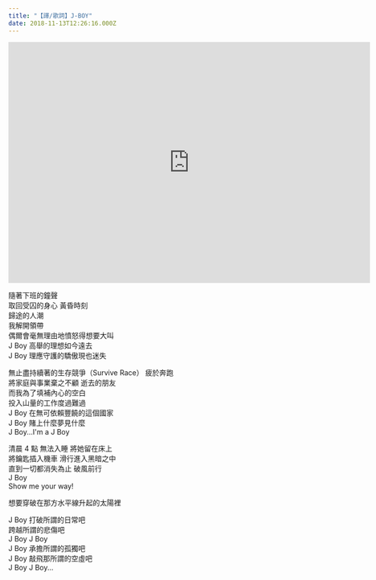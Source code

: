 ```yaml
---
title: "【譯/歌詞】J-BOY"
date: 2018-11-13T12:26:16.000Z
---
```


<iframe width="720" height="480" src="https://www.youtube.com/embed/zpn0_Oq1heI" frameborder="0" allow="accelerometer; autoplay; clipboard-write; encrypted-media; gyroscope; picture-in-picture" allowfullscreen></iframe>

隨著下班的鐘聲
<br>取回受囚的身心 黃昏時刻
<br>歸途的人潮
<br>我解開領帶
<br>偶爾會毫無理由地憤怒得想要大叫
<br>J Boy 高舉的理想如今遠去
<br>J Boy 理應守護的驕傲現也迷失

無止盡持續著的生存競爭（Survive Race） 疲於奔跑
<br>將家庭與事業棄之不顧 逝去的朋友
<br>而我為了填補內心的空白
<br>投入山量的工作度過難過
<br>J Boy 在無可依賴豐饒的這個國家
<br>J Boy 賭上什麼夢見什麼
<br>J Boy...I'm a J Boy

清晨 4 點 無法入睡 將她留在床上
<br>將鑰匙插入機車 滑行進入黑暗之中
<br>直到一切都消失為止 破風前行
<br>J Boy
<br>Show me your way!

想要穿破在那方水平線升起的太陽裡

J Boy 打破所謂的日常吧
<br>跨越所謂的悲傷吧
<br>J Boy J Boy
<br>J Boy 承擔所謂的孤獨吧
<br>J Boy 敲飛那所謂的空虛吧
<br>J Boy J Boy...
